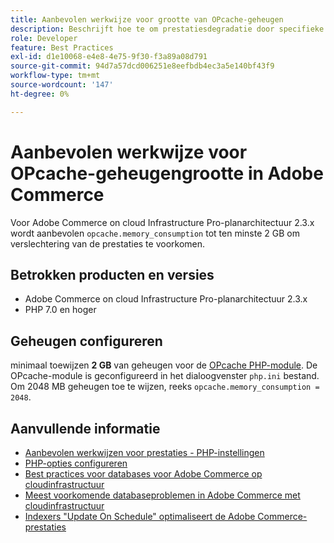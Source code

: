```yaml
---
title: Aanbevolen werkwijze voor grootte van OPcache-geheugen
description: Beschrijft hoe te om prestatiesdegradatie door specifieke montages van OPcache geheugenconsumptie op Adobe Commerce projecten te vermijden.
role: Developer
feature: Best Practices
exl-id: d1e10068-e4e8-4e75-9f30-f3a89a08d791
source-git-commit: 94d7a57dcd006251e8eefbdb4ec3a5e140bf43f9
workflow-type: tm+mt
source-wordcount: '147'
ht-degree: 0%

---
```


# Aanbevolen werkwijze voor OPcache-geheugengrootte in Adobe Commerce

Voor Adobe Commerce on cloud Infrastructure Pro-planarchitectuur 2.3.x wordt aanbevolen `opcache.memory_consumption` tot ten minste 2 GB om verslechtering van de prestaties te voorkomen.

## Betrokken producten en versies

* Adobe Commerce on cloud Infrastructure Pro-planarchitectuur 2.3.x
* PHP 7.0 en hoger

## Geheugen configureren

minimaal toewijzen **2 GB** van geheugen voor de [OPcache PHP-module](https://www.php.net/manual/en/book.opcache.php). De OPcache-module is geconfigureerd in het dialoogvenster `php.ini` bestand. Om 2048 MB geheugen toe te wijzen, reeks `opcache.memory_consumption = 2048`.

## Aanvullende informatie

* [Aanbevolen werkwijzen voor prestaties - PHP-instellingen](../../../performance/software.md#php-settings)
* [PHP-opties configureren](https://devdocs.magento.com/cloud/project/project-conf-files_magento-app.html#customize-phpini-settings)
* [Best practices voor databases voor Adobe Commerce op cloudinfrastructuur](database-on-cloud.md)
* [Meest voorkomende databaseproblemen in Adobe Commerce met cloudinfrastructuur](../maintenance/resolve-database-performance-issues.md)
* [Indexers &quot;Update On Schedule&quot; optimaliseert de Adobe Commerce-prestaties](../maintenance/indexer-configuration.md)
